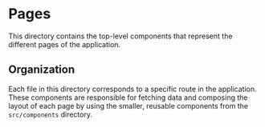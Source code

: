 # Pages

This directory contains the top-level components that represent the different pages of the application.

## Organization

Each file in this directory corresponds to a specific route in the application. These components are responsible for fetching data and composing the layout of each page by using the smaller, reusable components from the `src/components` directory.
